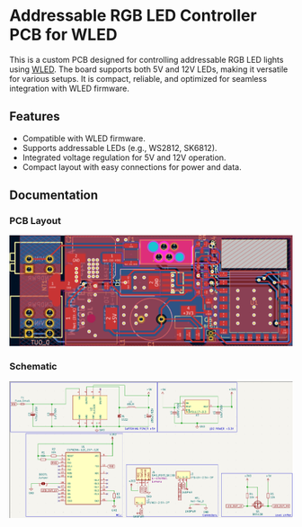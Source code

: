 # Addressable RGB LED Controller PCB for WLED

This is a custom PCB designed for controlling addressable RGB LED lights using [WLED](https://github.com/Aircoookie/WLED). The board supports both 5V and 12V LEDs, making it versatile for various setups. It is compact, reliable, and optimized for seamless integration with WLED firmware.

## Features
- Compatible with WLED firmware.
- Supports addressable LEDs (e.g., WS2812, SK6812).
- Integrated voltage regulation for 5V and 12V operation.
- Compact layout with easy connections for power and data.

## Documentation

### PCB Layout
![PCB Layout](docs/img/pcb.png)

### Schematic
![Schematic](docs/img/sch.png)
